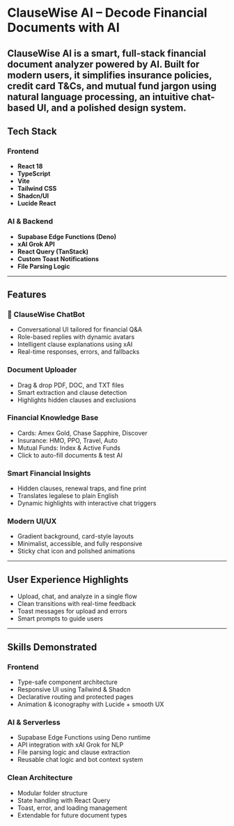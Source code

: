 # ClauseWise AI – Decode Financial Documents with AI
ClauseWise AI is a **smart, full-stack financial document analyzer** powered by AI. Built for modern users, it simplifies insurance policies, credit card T&Cs, and mutual fund jargon using **natural language processing**, an intuitive **chat-based UI**, and a polished design system.
---
## Tech Stack

### Frontend
- **React 18**
- **TypeScript**
- **Vite**
- **Tailwind CSS**
- **Shadcn/UI**
- **Lucide React**

### AI & Backend
- **Supabase Edge Functions (Deno)**
- **xAI Grok API**
- **React Query (TanStack)**
- **Custom Toast Notifications**
- **File Parsing Logic**

---

## Features

### 🤖 ClauseWise ChatBot
- Conversational UI tailored for financial Q&A
- Role-based replies with dynamic avatars
- Intelligent clause explanations using xAI
- Real-time responses, errors, and fallbacks

### Document Uploader
- Drag & drop PDF, DOC, and TXT files
- Smart extraction and clause detection
- Highlights hidden clauses and exclusions

### Financial Knowledge Base
- Cards: Amex Gold, Chase Sapphire, Discover
- Insurance: HMO, PPO, Travel, Auto
- Mutual Funds: Index & Active Funds
- Click to auto-fill documents & test AI

### Smart Financial Insights
- Hidden clauses, renewal traps, and fine print
- Translates legalese to plain English
- Dynamic highlights with interactive chat triggers

### Modern UI/UX
- Gradient background, card-style layouts
- Minimalist, accessible, and fully responsive
- Sticky chat icon and polished animations

---

## User Experience Highlights

- Upload, chat, and analyze in a single flow
- Clean transitions with real-time feedback
- Toast messages for upload and errors
- Smart prompts to guide users

---

## Skills Demonstrated

### Frontend
- Type-safe component architecture
- Responsive UI using Tailwind & Shadcn
- Declarative routing and protected pages
- Animation & iconography with Lucide + smooth UX

### AI & Serverless
- Supabase Edge Functions using Deno runtime
- API integration with xAI Grok for NLP
- File parsing logic and clause extraction
- Reusable chat logic and bot context system

### Clean Architecture
- Modular folder structure
- State handling with React Query
- Toast, error, and loading management
- Extendable for future document types
